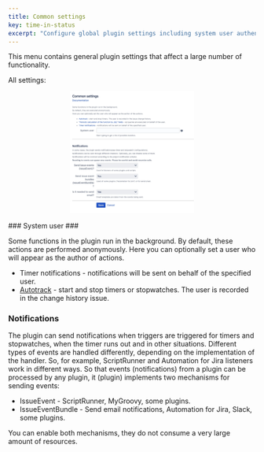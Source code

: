 ```yaml
---
title: Common settings
key: time-in-status
excerpt: "Configure global plugin settings including system user authentication, notification mechanisms, and event handling for Time in Status."
---
```


This menu contains general plugin settings that affect a large number of functionality.

All settings:<br>
<p style="text-align: center;"><a href="/uploads/time-in-status/common-settings/common-settings.webp" target="_blank"><img src="/uploads/time-in-status/common-settings/common-settings.webp" alt="" width="50%" loading="lazy"></a></p>
### System user ###

Some functions in the plugin run in the background.
By default, these actions are performed anonymously.
Here you can optionally set a user who will appear as the author of actions.

* Timer notifications - notifications will be sent on behalf of the specified user.
* [Autotrack](/docs/time-in-status/autotrack/) - start and stop timers or stopwatches. The user is recorded in the change history issue.

### Notifications ###

The plugin can send notifications when triggers are triggered for timers and stopwatches, when the timer runs out and in other situations.
Different types of events are handled differently, depending on the implementation of the handler. So, for example, ScriptRunner and Automation for Jira listeners work in different ways.
So that events (notifications) from a plugin can be processed by any plugin, it (plugin) implements two mechanisms for sending events:
* IssueEvent - ScriptRunner, MyGroovy, some plugins.
* IssueEventBundle - Send email notifications, Automation for Jira, Slack, some plugins.

You can enable both mechanisms, they do not consume a very large amount of resources.





